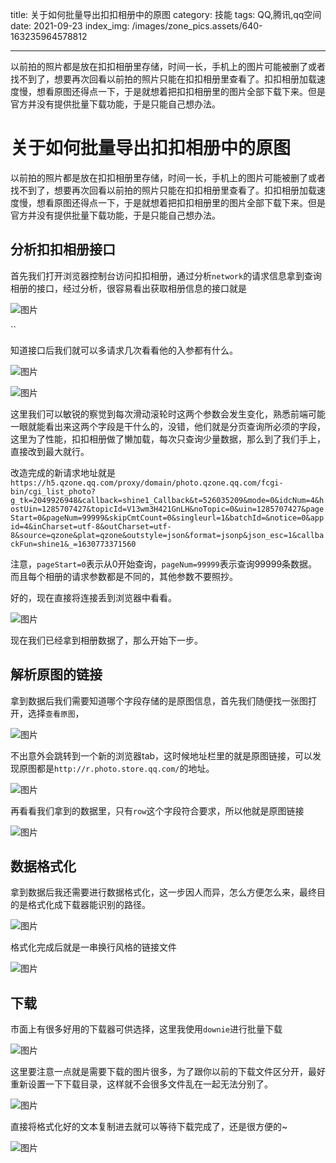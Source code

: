 title: 关于如何批量导出扣扣相册中的原图
category: 技能
tags: QQ,腾讯,qq空间
date: 2021-09-23
index_img: /images/zone_pics.assets/640-163235964578812

---

以前拍的照片都是放在扣扣相册里存储，时间一长，手机上的图片可能被删了或者找不到了，想要再次回看以前拍的照片只能在扣扣相册里查看了。扣扣相册加载速度慢，想看原图还得点一下，于是就想着把扣扣相册里的图片全部下载下来。但是官方并没有提供批量下载功能，于是只能自己想办法。

<!--more-->

# 关于如何批量导出扣扣相册中的原图

以前拍的照片都是放在扣扣相册里存储，时间一长，手机上的图片可能被删了或者找不到了，想要再次回看以前拍的照片只能在扣扣相册里查看了。扣扣相册加载速度慢，想看原图还得点一下，于是就想着把扣扣相册里的图片全部下载下来。但是官方并没有提供批量下载功能，于是只能自己想办法。

## 分析扣扣相册接口

首先我们打开浏览器控制台访问扣扣相册，通过分析`network`的请求信息拿到查询相册的接口，经过分析，很容易看出获取相册信息的接口就是

![图片](/images/zone_pics.assets/640-163235964578812)

``



知道接口后我们就可以多请求几次看看他的入参都有什么。

![图片](/images/zone_pics.assets/640-163235964780014)

![图片](/images/zone_pics.assets/640-16324017653611)

这里我们可以敏锐的察觉到每次滑动滚轮时这两个参数会发生变化，熟悉前端可能一眼就能看出来这两个字段是干什么的，没错，他们就是分页查询所必须的字段，这里为了性能，扣扣相册做了懒加载，每次只查询少量数据，那么到了我们手上，直接改到最大就行。

改造完成的新请求地址就是`https://h5.qzone.qq.com/proxy/domain/photo.qzone.qq.com/fcgi-bin/cgi_list_photo?g_tk=2049926948&callback=shine1_Callback&t=526035209&mode=0&idcNum=4&hostUin=1285707427&topicId=V13wm3H421GnLH&noTopic=0&uin=1285707427&pageStart=0&pageNum=99999&skipCmtCount=0&singleurl=1&batchId=&notice=0&appid=4&inCharset=utf-8&outCharset=utf-8&source=qzone&plat=qzone&outstyle=json&format=jsonp&json_esc=1&callbackFun=shine1&_=1630773371560`

注意，`pageStart=0`表示从0开始查询，`pageNum=99999`表示查询99999条数据。而且每个相册的请求参数都是不同的，其他参数不要照抄。

好的，现在直接将连接丢到浏览器中看看。

![图片](/images/zone_pics.assets/640-163235965041416)

现在我们已经拿到相册数据了，那么开始下一步。

## 解析原图的链接

拿到数据后我们需要知道哪个字段存储的是原图信息，首先我们随便找一张图打开，选择`查看原图`，

![图片](/images/zone_pics.assets/640-163235965334318)

不出意外会跳转到一个新的浏览器tab，这时候地址栏里的就是原图链接，可以发现原图都是`http://r.photo.store.qq.com/`的地址。

![图片](/images/zone_pics.assets/640-163235965479620)

再看看我们拿到的数据里，只有`row`这个字段符合要求，所以他就是原图链接

![图片](/images/zone_pics.assets/640-163235965658322)

## 数据格式化 

拿到数据后我还需要进行数据格式化，这一步因人而异，怎么方便怎么来，最终目的是格式化成下载器能识别的路径。

![图片](/images/zone_pics.assets/640-163235965822124)

格式化完成后就是一串换行风格的链接文件

![图片](/images/zone_pics.assets/640-163235966023126)

## 下载 

市面上有很多好用的下载器可供选择，这里我使用`downie`进行批量下载

![图片](/images/zone_pics.assets/640-163235966176428)

这里要注意一点就是需要下载的图片很多，为了跟你以前的下载文件区分开，最好重新设置一下下载目录，这样就不会很多文件乱在一起无法分别了。

![图片](/images/zone_pics.assets/640-163235966326530)

直接将格式化好的文本复制进去就可以等待下载完成了，还是很方便的~

![图片](/images/zone_pics.assets/640-163235966529932)